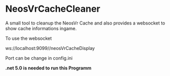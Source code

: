 # NeosVrCacheCleaner
A small tool to cleanup the NeosVr Cache and also provides a websocket to show cache informations ingame.


To use the websocket

ws://localhost:9099//neosVrCacheDisplay


Port can be change in config.ini


**.net 5.0 is needed to run this Programm**
